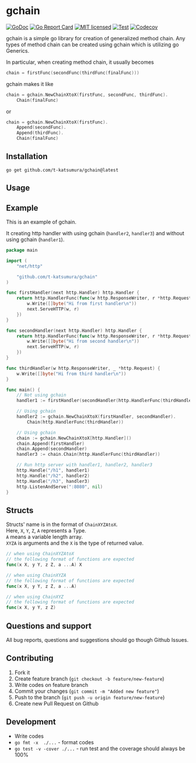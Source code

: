 # gchain

[![GoDoc](https://godoc.org/github.com/t-katsumura/gchain?status.svg)](http://godoc.org/github.com/t-katsumura/gchain)
[![Go Report Card](https://goreportcard.com/badge/github.com/t-katsumura/gchain)](https://goreportcard.com/report/github.com/t-katsumura/gchain)
[![MIT licensed](https://img.shields.io/badge/license-MIT-blue.svg)](./LICENSE)
[![Test](https://github.com/t-katsumura/gchain/actions/workflows/test.yml/badge.svg?branch=main)](https://github.com/t-katsumura/gchain/actions/workflows/test.yml?query=branch%3Amain)
[![Codecov](https://codecov.io/gh/t-katsumura/gchain/branch/main/graph/badge.svg?token=P5J4J1F6RN)](https://codecov.io/gh/t-katsumura/gchain)
<!-- [![Coverage](https://gocover.io/_badge/github.com/t-katsumura/gchain)](https://gocover.io/github.com/t-katsumura/gchain) -->
<!-- [![GitHub release](https://img.shields.io/github/release/t-katsumura/gchain/all.svg?style=flat-square)](https://github.com/t-katsumura/gchain/releases) -->


gchain is a simple go library for creation of generalized method chain.
Any types of method chain can be created using gchain which is utilizing go Generics.

In particular, when creating method chain, it usually becomes

```go
chain = firstFunc(secondFunc(thirdFunc(finalFunc)))
```

gchain makes it like

```go
chain = gchain.NewChainXtoX(firstFunc, secondFunc, thirdFunc).
    Chain(finalFunc)
```

or

```go
chain = gchain.NewChainXtoX(firstFunc).
    Append(secondFunc).
    Append(thirdFunc).
    Chain(finalFunc)
```

## Installation

```
go get github.com/t-katsumura/gchain@latest
```

## Usage


## Example

This is an example of gchain.

It creating http handler with using gchain (`handler2`, `handler3`) and without using gchain (`handler1`).

```go
package main

import (
    "net/http"

    "github.com/t-katsumura/gchain"
)

func firstHandler(next http.Handler) http.Handler {
    return http.HandlerFunc(func(w http.ResponseWriter, r *http.Request) {
        w.Write([]byte("Hi from first handler\n"))
        next.ServeHTTP(w, r)
    })
}

func secondHandler(next http.Handler) http.Handler {
    return http.HandlerFunc(func(w http.ResponseWriter, r *http.Request) {
        w.Write([]byte("Hi from second handler\n"))
        next.ServeHTTP(w, r)
    })
}

func thirdHandler(w http.ResponseWriter, _ *http.Request) {
    w.Write([]byte("Hi from third handler\n"))
}

func main() {
    // Not using gchain
    handler1 := firstHandler(secondHandler(http.HandlerFunc(thirdHandler)))

    // Using gchain
    handler2 := gchain.NewChainXtoX(firstHandler, secondHandler).
        Chain(http.HandlerFunc(thirdHandler))

    // Using gchain
    chain := gchain.NewChainXtoX[http.Handler]()
    chain.Append(firstHandler)
    chain.Append(secondHandler)
    handler3 := chain.Chain(http.HandlerFunc(thirdHandler))

    // Run http server with handler1, handler2, handler3
    http.Handle("/h1", handler1)
    http.Handle("/h2", handler2)
    http.Handle("/h3", handler3)
    http.ListenAndServe(":8080", nil)
}
```

## Structs

Structs' name is in the format of `ChainXYZAtoX`.  
Here, `X`, `Y`, `Z`, `A` represents a Type.  
`A` means a variable length array.  
`XYZA` is arguments and the `X` is the type of returned value.  

```go
// when using ChainXYZAtoX
// the following format of functions are expected
func(x X, y Y, z Z, a ...A) X
```

```go
// when using ChainXYZA
// the following format of functions are expected
func(x X, y Y, z Z, a ...A)
```

```go
// when using ChainXYZ
// the following format of functions are expected
func(x X, y Y, z Z)
```

## Questions and support
All bug reports, questions and suggestions should go though Github Issues.

## Contributing
1. Fork it
1. Create feature branch (`git checkout -b feature/new-feature`)
1. Write codes on feature branch
1. Commit your changes (`git commit -m "Added new feature"`)
1. Push to the branch (`git push -u origin feature/new-feature`)
1. Create new Pull Request on Github

## Development
- Write codes
- `go fmt -x  ./...` - format codes
- `go test -v -cover ./...` - run test and the coverage should always be 100%